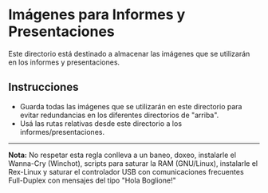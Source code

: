 # Imágenes para Informes y Presentaciones

Este directorio está destinado a almacenar las imágenes que se utilizarán en los informes y presentaciones.

## Instrucciones

- Guarda todas las imágenes que se utilizarán en este directorio para evitar redundancias en los diferentes directorios de "arriba".
- Usá las rutas relativas desde este directorio a los informes/presentaciones.

---

**Nota:** No respetar esta regla conlleva a un baneo, doxeo, instalarle el Wanna-Cry (Winchot), scripts para saturar la RAM (GNU/Linux), instalarle el Rex-Linux y saturar el controlador USB con comunicaciones frecuentes Full-Duplex con mensajes del tipo "Hola Boglione!"
